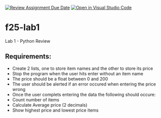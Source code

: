 [![Review Assignment Due Date](https://classroom.github.com/assets/deadline-readme-button-22041afd0340ce965d47ae6ef1cefeee28c7c493a6346c4f15d667ab976d596c.svg)](https://classroom.github.com/a/boW0ttjY)
[![Open in Visual Studio Code](https://classroom.github.com/assets/open-in-vscode-2e0aaae1b6195c2367325f4f02e2d04e9abb55f0b24a779b69b11b9e10269abc.svg)](https://classroom.github.com/online_ide?assignment_repo_id=20618866&assignment_repo_type=AssignmentRepo)
# f25-lab1
Lab 1 - Python Review

## Requirements:
- Create 2 lists, one to store item names and the other to store its price
- Stop the program when the user hits enter without an item name
- The price should be a float between 0 and 200
- The user should be alerted if an error occured when entering the price wrong
- Once the user complets entering the data the following should occure:
- Count number of items
- Calculate Average price (2 decimals)
- Show highest price and lowest price items

